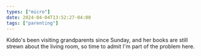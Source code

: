 ```yaml
---
types: ["micro"]
date: 2024-04-04T13:52:27-04:00
tags: ["parenting"]
---
```

Kiddo's been visiting grandparents since Sunday, and her books are still strewn about the living room, so time to admit I'm part of the problem here.
